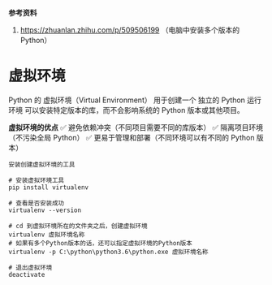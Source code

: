 **参考资料**
1. https://zhuanlan.zhihu.com/p/509506199 （电脑中安装多个版本的Python）

# 虚拟环境
Python 的 虚拟环境（Virtual Environment） 用于创建一个 独立的 Python 运行环境
可以安装特定版本的库，而不会影响系统的 Python 版本或其他项目。

**虚拟环境的优点**
✅ 避免依赖冲突（不同项目需要不同的库版本）
✅ 隔离项目环境（不污染全局 Python）
✅ 更易于管理和部署（不同环境可以有不同的 Python 版本）

`安装创建虚拟环境的工具`
```shell
# 安装虚拟环境工具
pip install virtualenv

# 查看是否安装成功
virtualenv --version

# cd 到虚拟环境所在的文件夹之后，创建虚拟环境
virtualenv 虚拟环境名称
# 如果有多个Python版本的话，还可以指定虚拟环境的Python版本
virtualenv -p C:\python\python3.6\python.exe 虚拟环境名称

# 退出虚拟环境
deactivate
```